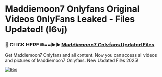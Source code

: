 # Maddiemoon7 Onlyfans Original Videos 0nlyFans Leaked - Files Updated! (l6vj)

<h3>🔴 CLICK HERE 🌐==►► <a href="https://tinyurl.com/ehrbuxhb" rel="nofollow">Maddiemoon7 Onlyfans Updated Files</a></h3>

Get Maddiemoon7 Onlyfans and all content. Now you can access all videos and pictures of Maddiemoon7 Onlyfans. New Updated Files 2025!

[![l6vj](https://i.imgur.com/lVYEuWS.gif)](https://tinyurl.com/ehrbuxhb)
